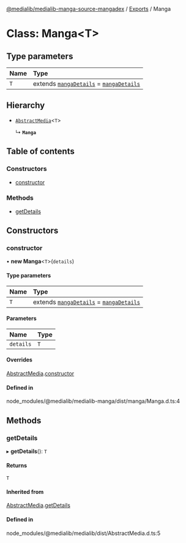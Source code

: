 [@medialib/medialib-manga-source-mangadex](../README.md) / [Exports](../modules.md) / Manga

# Class: Manga<T\>

## Type parameters

| Name | Type |
| :------ | :------ |
| `T` | extends [`mangaDetails`](../modules.md#mangadetails) = [`mangaDetails`](../modules.md#mangadetails) |

## Hierarchy

- [`AbstractMedia`](AbstractMedia.md)<`T`\>

  ↳ **`Manga`**

## Table of contents

### Constructors

- [constructor](Manga.md#constructor)

### Methods

- [getDetails](Manga.md#getdetails)

## Constructors

### constructor

• **new Manga**<`T`\>(`details`)

#### Type parameters

| Name | Type |
| :------ | :------ |
| `T` | extends [`mangaDetails`](../modules.md#mangadetails) = [`mangaDetails`](../modules.md#mangadetails) |

#### Parameters

| Name | Type |
| :------ | :------ |
| `details` | `T` |

#### Overrides

[AbstractMedia](AbstractMedia.md).[constructor](AbstractMedia.md#constructor)

#### Defined in

node_modules/@medialib/medialib-manga/dist/manga/Manga.d.ts:4

## Methods

### getDetails

▸ **getDetails**(): `T`

#### Returns

`T`

#### Inherited from

[AbstractMedia](AbstractMedia.md).[getDetails](AbstractMedia.md#getdetails)

#### Defined in

node_modules/@medialib/medialib/dist/AbstractMedia.d.ts:5

